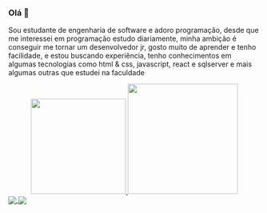 ### Olá 👋
Sou estudante de engenharia de software e adoro programação, desde que me interessei em programação estudo diariamente, minha ambição é conseguir me tornar um desenvolvedor jr, gosto muito de aprender e tenho facilidade, e estou buscando experiência, tenho conhecimentos em algumas tecnologias como html & css, javascript, react e sqlserver e mais algumas outras que estudei na faculdade

<div align="center">
  <a href="https://github.com/GustavoPucienik/GustavoPucienik">
  <img height="190em" src="https://github-readme-stats.vercel.app/api?username=GustavoPucienik&show_icons=true&theme=dark"/>
  <img height="220em" src="https://github-readme-stats.vercel.app/api/top-langs/?username=GustavoPucienik&show_icons=true&theme=dark"/>
</div>
  
  <a href="https://github.com/anuraghazra/github-readme-stats">
  <img align="center" src="https://github-readme-stats.vercel.app/api/pin/?username=anuraghazra&repo=github-readme-stats" />
</a>
<a href="https://github.com/anuraghazra/convoychat">
  <img align="center" src="https://github-readme-stats.vercel.app/api/pin/?username=anuraghazra&repo=convoychat" />
</a>
